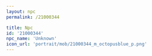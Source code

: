 ```yaml
---
layout: npc
permalink: /21000344

title: Npc
id: '21000344'
npc_name: 'Unknown'
icon_url: 'portrait/mob/21000344_m_octopusblue_p.png'
---
```

